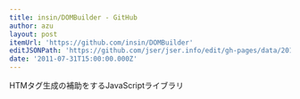 ```yaml
---
title: insin/DOMBuilder - GitHub
author: azu
layout: post
itemUrl: 'https://github.com/insin/DOMBuilder'
editJSONPath: 'https://github.com/jser/jser.info/edit/gh-pages/data/2011/07/index.json'
date: '2011-07-31T15:00:00.000Z'
---
```

HTMタグ生成の補助をするJavaScriptライブラリ
